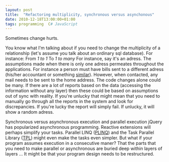 ```yaml
---
layout: post
title:  "Refactoring multiplicity, synchronous versus asynchonous"
date: 2010-12-18T13:00:00+01:00
tags: programming  C# JavaScript
---
```


Sometimes change hurts.

You know what I'm talking about if you need to change the multiplicity of a relationship (let's assume you talk about an ordinary sql database). For instance: From
_1 to 1_
To
_1 to many_
For instance, say it's an adress. The assumptions made when there is only one adress permeates throughout the applications. For instance a person must have bills sent to a different adress (his/her accountant or something [similar](http://sv.wikipedia.org/wiki/God_man)). However, when contacted, any mail needs to be sent to the home address. The code changes alone could be many. If there are a lot of reports based on the data (accessing the information without any layer) then these could be based on assumptions out of sync with reality. If you're unlucky that might mean that you need to manually go through all the reports in the system and look for discrepancies. If you're lucky the report will simply fail. If unlucky, it will show a random adress.

Synchronous versus asynchronous execution and parallel execution
jQuery has popularized asynchronous programming. Reactive extensions will perhaps simplify your tasks. Parallel LINQ ([PLINQ](http://msdn.microsoft.com/en-us/library/dd460688.aspx)) and the Task Parallel Library ([TPL](http://msdn.microsoft.com/en-us/library/dd460717.aspx)) might even make the tasks even simpler. But what if your program assumes execution in a consecutive maner? That the parts that you need to make parallel or asynchronous are buried deep within layers of layers ... It might be that your program design needs to be restructured.
